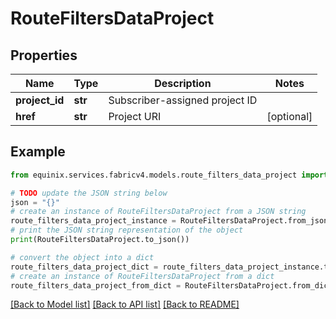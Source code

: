 # RouteFiltersDataProject


## Properties

Name | Type | Description | Notes
------------ | ------------- | ------------- | -------------
**project_id** | **str** | Subscriber-assigned project ID | 
**href** | **str** | Project URI | [optional] 

## Example

```python
from equinix.services.fabricv4.models.route_filters_data_project import RouteFiltersDataProject

# TODO update the JSON string below
json = "{}"
# create an instance of RouteFiltersDataProject from a JSON string
route_filters_data_project_instance = RouteFiltersDataProject.from_json(json)
# print the JSON string representation of the object
print(RouteFiltersDataProject.to_json())

# convert the object into a dict
route_filters_data_project_dict = route_filters_data_project_instance.to_dict()
# create an instance of RouteFiltersDataProject from a dict
route_filters_data_project_from_dict = RouteFiltersDataProject.from_dict(route_filters_data_project_dict)
```
[[Back to Model list]](../README.md#documentation-for-models) [[Back to API list]](../README.md#documentation-for-api-endpoints) [[Back to README]](../README.md)


